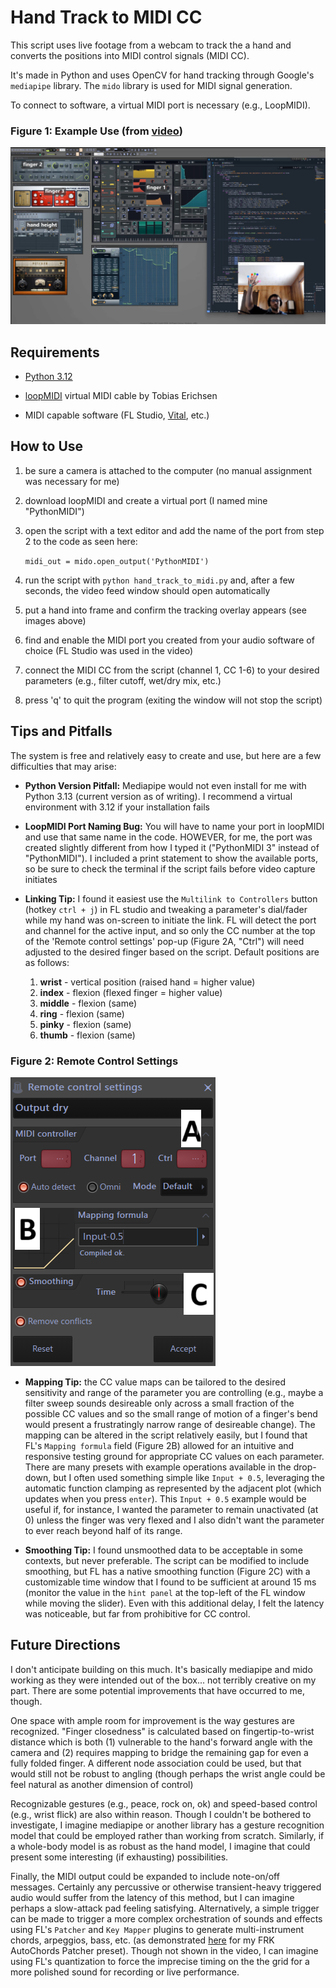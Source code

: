 # Hand Track to MIDI CC

This script uses live footage from a webcam to track the a hand and converts the positions into MIDI control signals (MIDI CC).

It's made in Python and uses OpenCV for hand tracking through Google's `mediapipe` library.  The `mido` library is used for MIDI signal generation.

To connect to software, a virtual MIDI port is necessary (e.g., LoopMIDI).

### **Figure 1:** Example Use (from [video](https://youtu.be/Xb88uwkwUaE))

![FL example](1_FL.png)

## Requirements

- [Python 3.12](https://www.python.org/downloads/release/python-3120/)

- [loopMIDI](https://www.tobias-erichsen.de/software/loopmidi.html) virtual MIDI cable by Tobias Erichsen

- MIDI capable software (FL Studio, [Vital](https://vital.audio/), etc.)

## How to Use

1) be sure a camera is attached to the computer (no manual assignment was necessary for me)

2) download loopMIDI and create a virtual port (I named mine "PythonMIDI")

3) open the script with a text editor and add the name of the port from step 2 to the code as seen here:

   `midi_out = mido.open_output('PythonMIDI')`

4) run the script with `python hand_track_to_midi.py` and, after a few seconds, the video feed window should open automatically

5) put a hand into frame and confirm the tracking overlay appears (see images above)

6) find and enable the MIDI port you created from your audio software of choice (FL Studio was used in the video)

7) connect the MIDI CC from the script (channel 1, CC 1-6) to your desired parameters (e.g., filter cutoff, wet/dry mix, etc.)

8) press 'q' to quit the program (exiting the window will not stop the script)

## Tips and Pitfalls

The system is free and relatively easy to create and use, but here are a few difficulties that may arise:

- **Python Version Pitfall:** Mediapipe would not even install for me with Python 3.13 (current version as of writing).  I recommend a virtual environment with 3.12 if your installation fails

- **LoopMIDI Port Naming Bug:** You will have to name your port in loopMIDI and use that same name in the code.  HOWEVER, for me, the port was created slightly different from how I typed it ("PythonMIDI 3" instead of "PythonMIDI").  I included a print statement to show the available ports, so be sure to check the terminal if the script fails before video capture initiates

- **Linking Tip:** I found it easiest use the `Multilink to Controllers` button (hotkey `ctrl + j`) in FL studio and tweaking a parameter's dial/fader while my hand was on-screen to initiate the link.  FL will detect the port and channel for the active input, and so only the CC number at the top of the 'Remote control settings' pop-up (Figure 2A, "Ctrl") will need adjusted to the desired finger based on the script.  Default positions are as follows:

  1) **wrist** - vertical position (raised hand = higher value)
  2) **index** - flexion (flexed finger = higher value)
  3) **middle** - flexion (same)
  4) **ring** - flexion (same)
  5) **pinky** - flexion (same)
  6) **thumb** - flexion (same)

### **Figure 2:** Remote Control Settings

![Remote Control Settings](2_RemoteControlSettings.png)

- **Mapping Tip:** the CC value maps can be tailored to the desired sensitivity and range of the parameter you are controlling (e.g., maybe a filter sweep sounds desireable only across a small fraction of the possible CC values and so the small range of motion of a finger's bend would present a frustratingly narrow range of desireable change).  The mapping can be altered in the script relatively easily, but I found that FL's `Mapping formula` field (Figure 2B) allowed for an intuitive and responsive testing ground for appropriate CC values on each parameter.  There are many presets with example operations available in the drop-down, but I often used something simple like `Input + 0.5`, leveraging the automatic function clamping as represented by the adjacent plot (which updates when you press `enter`).  This `Input + 0.5` example would be useful if, for instance, I wanted the parameter to remain unactivated (at 0) unless the finger was very flexed and I also didn't want the parameter to ever reach beyond half of its range.

- **Smoothing Tip:** I found unsmoothed data to be acceptable in some contexts, but never preferable.  The script can be modified to include smoothing, but FL has a native smoothing function (Figure 2C) with a customizable time window that I found to be sufficient at around 15 ms (monitor the value in the `hint panel` at the top-left of the FL window while moving the slider).  Even with this additional delay, I felt the latency was noticeable, but far from prohibitive for CC control.

## Future Directions

I don't anticipate building on this much.  It's basically mediapipe and mido working as they were intended out of the box... not terribly creative on my part.  There are some potential improvements that have occurred to me, though.

One space with ample room for improvement is the way gestures are recognized. "Finger closedness" is calculated based on fingertip-to-wrist distance which is both (1) vulnerable to the hand's forward angle with the camera and (2) requires mapping to bridge the remaining gap for even a fully folded finger.  A different node association could be used, but that would still not be robust to angling (though perhaps the wrist angle could be feel natural as another dimension of control)

Recognizable gestures (e.g., peace, rock on, ok) and speed-based control (e.g., wrist flick) are also within reason.  Though I couldn't be bothered to investigate, I imagine mediapipe or another library has a gesture recognition model that could be employed rather than working from scratch.  Similarly, if a whole-body model is as robust as the hand model, I imagine that could present some interesting (if exhausting) possibilities.

Finally, the MIDI output could be expanded to include note-on/off messages.  Certainly any percussive or otherwise transient-heavy triggered audio would suffer from the latency of this method, but I can imagine perhaps a slow-attack pad feeling satisfying.  Alternatively, a simple trigger can be made to trigger a more complex orchestration of sounds and effects using FL's `Patcher` and `Key Mapper` plugins to generate multi-instrument chords, arpeggios, bass, etc. (as demonstrated [here](https://youtu.be/1eidT2TAIt8) for my FRK AutoChords Patcher preset).  Though not shown in the video, I can imagine using FL's quantization to force the imprecise timing on the the grid for a more polished sound for recording or live performance.
